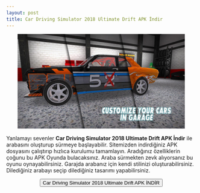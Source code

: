 ```yaml
---
layout: post
title: Car Driving Simulator 2018 Ultimate Drift APK İndir
---
```


<center>
<img src="/images/ultidrift.png" alt="Car Driving Simulator 2018 Ultimate Drift" height="250px"/>
</center>
<p>Yanlamayı sevenler <strong>Car Driving Simulator 2018 Ultimate Drift APK İndir</strong> ile arabasını oluşturup sürmeye başlayabilir. Sitemizden indirdiğiniz APK dosyasını çalıştırıp hızlıca kurulumu tamamlayın. Aradığınız özelliklerin çoğunu bu APK Oyunda bulacaksınız. Araba sürmekten zevk alıyorsanız bu oyunu oynayabilirsiniz. Garajda arabanız için kendi stilinizi oluşturabilirsiniz. Dilediğiniz arabayı seçip dilediğiniz tasarımı yapabilirsiniz.</p>

<center>
<a href="https://play.google.com/store/apps/details?id=com.MobimiGames.CarDrivingSimulator2018UltimateDrift" target="_blank" rel="nofollow"><button class="button3">Car Driving Simulator 2018 Ultimate Drift APK İNDİR</button></a>
</center>
